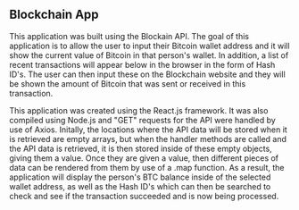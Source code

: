 
## Blockchain App

This application was built using the Blockain API. The goal of this application is to allow the user to input their Bitcoin wallet address and it will show the current value of Bitcoin in that person's wallet. In addition, a list of recent transactions will appear below in the browser in the form of Hash ID's. The user can then input these on the Blockchain website and they will be shown the amount of Bitcoin that was sent or received in this transaction. 

This application was created using the React.js framework. It was also compiled using Node.js and "GET" requests for the API were handled by use of Axios. Initally, the locations where the API data will be stored when it is retrieved are empty arrays, but when the handler methods are called and the API data is retrieved, it is then stored inside of these empty objects, giving them a value. Once they are given a value, then different pieces of data can be rendered from them by use of a .map function. As a result, the application will display the person's BTC balance inside of the selected wallet address, as well as the Hash ID's which can then be searched to check and see if the transaction succeeded and is now being processed. 



